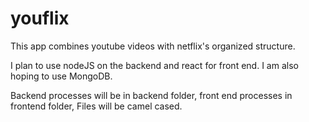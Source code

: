 # youflix

This app combines youtube videos with netflix's organized structure.

I plan to use nodeJS on the backend and react for front end. I am also hoping to use MongoDB.

Backend processes will be in backend folder, front end processes in frontend folder, Files will be camel cased.
